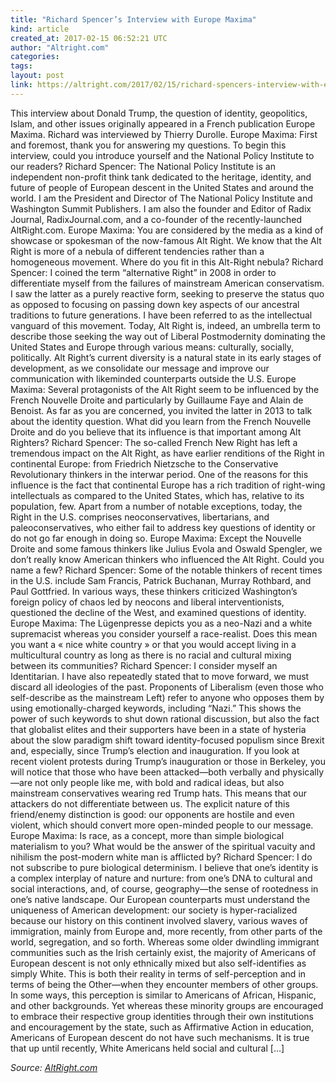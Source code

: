 ```yaml
---
title: "Richard Spencer’s Interview with Europe Maxima"
kind: article
created_at: 2017-02-15 06:52:21 UTC
author: "Altright.com"
categories: 
tags: 
layout: post
link: https://altright.com/2017/02/15/richard-spencers-interview-with-europe-maxima/
---
```



<!--
   Richard Spencer’s Interview with Europe Maxima             # => "I Made a Pretty Gem - Planet.rb"
   https://altright.com/2017/02/15/richard-spencers-interview-with-europe-maxima/               # => "http://poteland.com/blog/i-made-a-pretty-gem-planet-dot-rb/"
   2017-02-15 06:52:21 UTC              # => "2012-04-14 05:17:00 UTC"
   This interview about Donald Trump, the question of identity, geopolitics, Islam, and other issues originally appeared in a French publication Europe Maxima. Richard was interviewed by Thierry Durolle. Europe Maxima: First and foremost, thank you for answering my questions. To begin this interview, could you introduce yourself and the National Policy Institute to our readers? Richard Spencer: The National Policy Institute is an independent non-profit think tank dedicated to the heritage, identity, and future of people of European descent in the United States and around the world. I am the President and Director of The National Policy Institute and Washington Summit Publishers. I am also the founder and Editor of Radix Journal, RadixJournal.com, and a co-founder of the recently-launched AltRight.com. Europe Maxima: You are considered by the media as a kind of showcase or spokesman of the now-famous Alt Right. We know that the Alt Right is more of a nebula of different tendencies rather than a homogeneous movement. Where do you fit in this Alt-Right nebula? Richard Spencer: I coined the term “alternative Right” in 2008 in order to differentiate myself from the failures of mainstream American conservatism. I saw the latter as a purely reactive form, seeking to preserve the status quo as opposed to focusing on passing down key aspects of our ancestral traditions to future generations. I have been referred to as the intellectual vanguard of this movement. Today, Alt Right is, indeed, an umbrella term to describe those seeking the way out of Liberal Postmodernity dominating the United States and Europe through various means: culturally, socially, politically. Alt Right’s current diversity is a natural state in its early stages of development, as we consolidate our message and improve our communication with likeminded counterparts outside the U.S. Europe Maxima: Several protagonists of the Alt Right seem to be influenced by the French Nouvelle Droite and particularly by Guillaume Faye and Alain de Benoist. As far as you are concerned, you invited the latter in 2013 to talk about the identity question. What did you learn from the French Nouvelle Droite and do you believe that its influence is that important among Alt Righters? Richard Spencer: The so-called French New Right has left a tremendous impact on the Alt Right, as have earlier renditions of the Right in continental Europe: from Friedrich Nietzsche to the Conservative Revolutionary thinkers in the interwar period. One of the reasons for this influence is the fact that continental Europe has a rich tradition of right-wing intellectuals as compared to the United States, which has, relative to its population, few. Apart from a number of notable exceptions, today, the Right in the U.S. comprises neoconservatives, libertarians, and paleoconservatives, who either fail to address key questions of identity or do not go far enough in doing so. Europe Maxima: Except the Nouvelle Droite and some famous thinkers like Julius Evola and Oswald Spengler, we don’t really know American thinkers who influenced the Alt Right. Could you name a few? Richard Spencer: Some of the notable thinkers of recent times in the U.S. include Sam Francis, Patrick Buchanan, Murray Rothbard, and Paul Gottfried. In various ways, these thinkers criticized Washington’s foreign policy of chaos led by neocons and liberal interventionists, questioned the decline of the West, and examined questions of identity. Europe Maxima: The Lügenpresse depicts you as a neo-Nazi and a white supremacist whereas you consider yourself a race-realist. Does this mean you want a « nice white country » or that you would accept living in a multicultural country as long as there is no racial and cultural mixing between its communities? Richard Spencer: I consider myself an Identitarian. I have also repeatedly stated that to move forward, we must discard all ideologies of the past. Proponents of Liberalism (even those who self-describe as the mainstream Left) refer to anyone who opposes them by using emotionally-charged keywords, including “Nazi.” This shows the power of such keywords to shut down rational discussion, but also the fact that globalist elites and their supporters have been in a state of hysteria about the slow paradigm shift toward identity-focused populism since Brexit and, especially, since Trump’s election and inauguration. If you look at recent violent protests during Trump’s inauguration or those in Berkeley, you will notice that those who have been attacked—both verbally and physically—are not only people like me, with bold and radical ideas, but also mainstream conservatives wearing red Trump hats. This means that our attackers do not differentiate between us. The explicit nature of this friend/enemy distinction is good: our opponents are hostile and even violent, which should convert more open-minded people to our message. Europe Maxima: Is race, as a concept, more than simple biological materialism to you? What would be the answer of the spiritual vacuity and nihilism the post-modern white man is afflicted by? Richard Spencer: I do not subscribe to pure biological determinism. I believe that one’s identity is a complex interplay of nature and nurture: from one’s DNA to cultural and social interactions, and, of course, geography—the sense of rootedness in one’s native landscape. Our European counterparts must understand the uniqueness of American development: our society is hyper-racialized because our history on this continent involved slavery, various waves of immigration, mainly from Europe and, more recently, from other parts of the world, segregation, and so forth. Whereas some older dwindling immigrant communities such as the Irish certainly exist, the majority of Americans of European descent is not only ethnically mixed but also self-identifies as simply White. This is both their reality in terms of self-perception and in terms of being the Other—when they encounter members of other groups. In some ways, this perception is similar to Americans of African, Hispanic, and other backgrounds. Yet whereas these minority groups are encouraged to embrace their respective group identities through their own institutions and encouragement by the state, such as Affirmative Action in education, Americans of European descent do not have such mechanisms. It is true that up until recently, White Americans held social and cultural […]           # => "I’ve been hurting to write this ever since we had the idea of creating a Planet for Cubox..." (Continued)
   AltRight.com              # => "This is where I tell you stuff"
   altright-dot-com              # => "this-is-where-i-tell-you-stuff"
   https://altright.com               # => "http://poteland.com/articles"
           # => "programming planet"
                 # => "go ruby jekyll"
                 # => "http://poteland.com/images/site-logo.png"
   Altright.com                 # => "Pablo Astigarraga"
                   # => "poteland"
   http://twitter.com/            # => "http://twitter.com/poteland" -->
This interview about Donald Trump, the question of identity, geopolitics, Islam, and other issues originally appeared in a French publication Europe Maxima. Richard was interviewed by Thierry Durolle. Europe Maxima: First and foremost, thank you for answering my questions. To begin this interview, could you introduce yourself and the National Policy Institute to our readers? Richard Spencer: The National Policy Institute is an independent non-profit think tank dedicated to the heritage, identity, and future of people of European descent in the United States and around the world. I am the President and Director of The National Policy Institute and Washington Summit Publishers. I am also the founder and Editor of Radix Journal, RadixJournal.com, and a co-founder of the recently-launched AltRight.com. Europe Maxima: You are considered by the media as a kind of showcase or spokesman of the now-famous Alt Right. We know that the Alt Right is more of a nebula of different tendencies rather than a homogeneous movement. Where do you fit in this Alt-Right nebula? Richard Spencer: I coined the term “alternative Right” in 2008 in order to differentiate myself from the failures of mainstream American conservatism. I saw the latter as a purely reactive form, seeking to preserve the status quo as opposed to focusing on passing down key aspects of our ancestral traditions to future generations. I have been referred to as the intellectual vanguard of this movement. Today, Alt Right is, indeed, an umbrella term to describe those seeking the way out of Liberal Postmodernity dominating the United States and Europe through various means: culturally, socially, politically. Alt Right’s current diversity is a natural state in its early stages of development, as we consolidate our message and improve our communication with likeminded counterparts outside the U.S. Europe Maxima: Several protagonists of the Alt Right seem to be influenced by the French Nouvelle Droite and particularly by Guillaume Faye and Alain de Benoist. As far as you are concerned, you invited the latter in 2013 to talk about the identity question. What did you learn from the French Nouvelle Droite and do you believe that its influence is that important among Alt Righters? Richard Spencer: The so-called French New Right has left a tremendous impact on the Alt Right, as have earlier renditions of the Right in continental Europe: from Friedrich Nietzsche to the Conservative Revolutionary thinkers in the interwar period. One of the reasons for this influence is the fact that continental Europe has a rich tradition of right-wing intellectuals as compared to the United States, which has, relative to its population, few. Apart from a number of notable exceptions, today, the Right in the U.S. comprises neoconservatives, libertarians, and paleoconservatives, who either fail to address key questions of identity or do not go far enough in doing so. Europe Maxima: Except the Nouvelle Droite and some famous thinkers like Julius Evola and Oswald Spengler, we don’t really know American thinkers who influenced the Alt Right. Could you name a few? Richard Spencer: Some of the notable thinkers of recent times in the U.S. include Sam Francis, Patrick Buchanan, Murray Rothbard, and Paul Gottfried. In various ways, these thinkers criticized Washington’s foreign policy of chaos led by neocons and liberal interventionists, questioned the decline of the West, and examined questions of identity. Europe Maxima: The Lügenpresse depicts you as a neo-Nazi and a white supremacist whereas you consider yourself a race-realist. Does this mean you want a « nice white country » or that you would accept living in a multicultural country as long as there is no racial and cultural mixing between its communities? Richard Spencer: I consider myself an Identitarian. I have also repeatedly stated that to move forward, we must discard all ideologies of the past. Proponents of Liberalism (even those who self-describe as the mainstream Left) refer to anyone who opposes them by using emotionally-charged keywords, including “Nazi.” This shows the power of such keywords to shut down rational discussion, but also the fact that globalist elites and their supporters have been in a state of hysteria about the slow paradigm shift toward identity-focused populism since Brexit and, especially, since Trump’s election and inauguration. If you look at recent violent protests during Trump’s inauguration or those in Berkeley, you will notice that those who have been attacked—both verbally and physically—are not only people like me, with bold and radical ideas, but also mainstream conservatives wearing red Trump hats. This means that our attackers do not differentiate between us. The explicit nature of this friend/enemy distinction is good: our opponents are hostile and even violent, which should convert more open-minded people to our message. Europe Maxima: Is race, as a concept, more than simple biological materialism to you? What would be the answer of the spiritual vacuity and nihilism the post-modern white man is afflicted by? Richard Spencer: I do not subscribe to pure biological determinism. I believe that one’s identity is a complex interplay of nature and nurture: from one’s DNA to cultural and social interactions, and, of course, geography—the sense of rootedness in one’s native landscape. Our European counterparts must understand the uniqueness of American development: our society is hyper-racialized because our history on this continent involved slavery, various waves of immigration, mainly from Europe and, more recently, from other parts of the world, segregation, and so forth. Whereas some older dwindling immigrant communities such as the Irish certainly exist, the majority of Americans of European descent is not only ethnically mixed but also self-identifies as simply White. This is both their reality in terms of self-perception and in terms of being the Other—when they encounter members of other groups. In some ways, this perception is similar to Americans of African, Hispanic, and other backgrounds. Yet whereas these minority groups are encouraged to embrace their respective group identities through their own institutions and encouragement by the state, such as Affirmative Action in education, Americans of European descent do not have such mechanisms. It is true that up until recently, White Americans held social and cultural […]<div class="">
    <i>Source: <a href="https://altright.com">AltRight.com</a></i>
</div>
